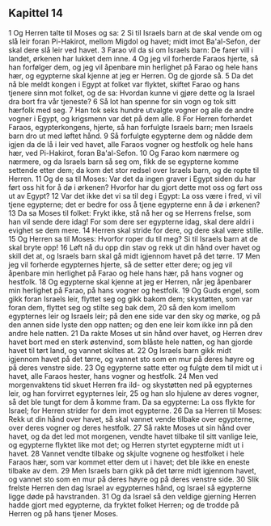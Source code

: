 ## Kapittel 14

1 Og Herren talte til Moses og sa:
2 Si til Israels barn at de skal vende om og slå leir foran Pi-Hakirot, mellom Migdol og havet; midt imot Ba'al-Sefon, der skal dere slå leir ved havet.
3 Farao vil da si om Israels barn: De farer vill i landet, ørkenen har lukket dem inne.
4 Og jeg vil forherde Faraos hjerte, så han forfølger dem, og jeg vil åpenbare min herlighet på Farao og hele hans hær, og egypterne skal kjenne at jeg er Herren. Og de gjorde så.
5 Da det nå ble meldt kongen i Egypt at folket var flyktet, skiftet Farao og hans tjenere sinn mot folket, og de sa: Hvordan kunne vi gjøre dette og la Israel dra bort fra vår tjeneste?
6 Så lot han spenne for sin vogn og tok sitt hærfolk med seg.
7 Han tok seks hundre utvalgte vogner og alle de andre vogner i Egypt, og krigsmenn var det på dem alle.
8 For Herren forherdet Faraos, egypterkongens, hjerte, så han forfulgte Israels barn; men Israels barn dro ut med løftet hånd.
9 Så forfulgte egypterne dem og nådde dem igjen da de lå i leir ved havet, alle Faraos vogner og hestfolk og hele hans hær, ved Pi-Hakirot, foran Ba'al-Sefon.
10 Og Farao kom nærmere og nærmere, og da Israels barn så seg om, fikk de se egypterne komme settende etter dem; da kom det stor redsel over Israels barn, og de ropte til Herren.
11 Og de sa til Moses: Var det da ingen graver i Egypt siden du har ført oss hit for å dø i ørkenen? Hvorfor har du gjort dette mot oss og ført oss ut av Egypt?
12 Var det ikke det vi sa til deg i Egypt: La oss være i fred, vi vil tjene egypterne; det er bedre for oss å tjene egypterne enn å dø i ørkenen?
13 Da sa Moses til folket: Frykt ikke, stå nå her og se Herrens frelse, som han vil sende dere idag! For som dere ser egypterne idag, skal dere aldri i evighet se dem mere.
14 Herren skal stride for dere, og dere skal være stille.
15 Og Herren sa til Moses: Hvorfor roper du til meg? Si til Israels barn at de skal bryte opp!
16 Løft nå du opp din stav og rekk ut din hånd over havet og skill det at, og Israels barn skal gå midt igjennom havet på det tørre.
17 Men jeg vil forherde egypternes hjerte, så de setter etter dere; og jeg vil åpenbare min herlighet på Farao og hele hans hær, på hans vogner og hestfolk.
18 Og egypterne skal kjenne at jeg er Herren, når jeg åpenbarer min herlighet på Farao, på hans vogner og hestfolk.
19 Og Guds engel, som gikk foran Israels leir, flyttet seg og gikk bakom dem; skystøtten, som var foran dem, flyttet seg og stilte seg bak dem,
20 så den kom imellom egypternes leir og Israels leir; på den ene side var den sky og mørke, og på den annen side lyste den opp natten; og den ene leir kom ikke inn på den andre hele natten.
21 Da rakte Moses ut sin hånd over havet, og Herren drev havet bort med en sterk østenvind, som blåste hele natten, og han gjorde havet til tørt land, og vannet skiltes at.
22 Og Israels barn gikk midt igjennom havet på det tørre, og vannet sto som en mur på deres høyre og på deres venstre side.
23 Og egypterne satte etter og fulgte dem til midt ut i havet, alle Faraos hester, hans vogner og hestfolk.
24 Men ved morgenvaktens tid skuet Herren fra ild- og skystøtten ned på egypternes leir, og han forvirret egypternes leir,
25 og han slo hjulene av deres vogner, så det ble tungt for dem å komme fram. Da sa egypterne: La oss flykte for Israel; for Herren strider for dem imot egypterne.
26 Da sa Herren til Moses: Rekk ut din hånd over havet, så skal vannet vende tilbake over egypterne, over deres vogner og deres hestfolk.
27 Så rakte Moses ut sin hånd over havet, og da det led mot morgenen, vendte havet tilbake til sitt vanlige leie, og egypterne flyktet like mot det; og Herren styrtet egypterne midt ut i havet.
28 Vannet vendte tilbake og skjulte vognene og hestfolket i hele Faraos hær, som var kommet etter dem ut i havet; det ble ikke en eneste tilbake av dem.
29 Men Israels barn gikk på det tørre midt igjennom havet, og vannet sto som en mur på deres høyre og på deres venstre side.
30 Slik frelste Herren den dag Israel av egypternes hånd, og Israel så egypterne ligge døde på havstranden.
31 Og da Israel så den veldige gjerning Herren hadde gjort med egypterne, da fryktet folket Herren; og de trodde på Herren og på hans tjener Moses.
